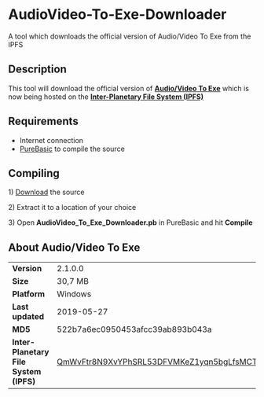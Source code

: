# AudioVideo-To-Exe-Downloader
A tool which downloads the official version of Audio/Video To Exe from the IPFS 

<h2>Description</h2>
<p>This tool will download the official version of <b><a href="https://web.archive.org/web/20190409090243/f2ko.de/en/av2e.php" title="Audio/Video To Exe">Audio/Video To Exe</a></b> which is now being hosted on the <a href="https://ipfs.io" title="Inter-Planetary File System (IPFS)"><b>Inter-Planetary File System (IPFS)</b></a>
</p>

<h2>Requirements</h2>
<ul>
<li>Internet connection</li>
<li><a href="https://www.purebasic.com/">PureBasic</a> to compile the source</li>
</ul>

<h2>Compiling</h2>
<p> 1) <a href="https://github.com/99fk/AudioVideo-To-Exe-Downloader/archive/master.zip">Download</a> the source</p>
<p> 2) Extract it to a location of your choice</p>
<p> 3) Open <b>AudioVideo_To_Exe_Downloader.pb</b> in PureBasic and hit <b>Compile</b></p>

<h2>About Audio/Video To Exe</h2>

<table>
<tr>
<td><b>Version</b></td>
<td>2.1.0.0</td>
</tr>
<tr>
<td><b>
Size</b></td>
<td>30,7 MB</td>
</tr>
<tr>
<td><b>
Platform</b></td>
<td>Windows</td>
</tr>
<tr>
<td><b>
Last updated</b></td>
<td>2019-05-27</td>
</tr>
<tr>
<td><b>
MD5</b></td>
<td>522b7a6ec0950453afcc39ab893b043a</td>
</tr>

<tr>
<td><b>
Inter-Planetary File System (IPFS)</b></td>
<td>
<a href="http://127.0.0.1:8080/ipfs/QmWvFtr8N9XvYPhSRL53DFVMKeZ1yqn5bgLfsMCTWfowmQ" target="_blank">
QmWvFtr8N9XvYPhSRL53DFVMKeZ1yqn5bgLfsMCTWfowmQ
</a>
</td>
</tr>

</table>
